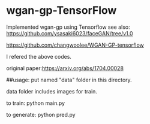 # wgan-gp-TensorFlow
Implemented wgan-gp using Tensorflow
see also:
https://github.com/ysasaki6023/faceGAN/tree/v1.0

https://github.com/changwoolee/WGAN-GP-tensorflow

I refered the above codes.

original paper:https://arxiv.org/abs/1704.00028

##usage:
put named "data" folder in this directory.

data folder includes images for train.

to train: python main.py

to generate: python pred.py
